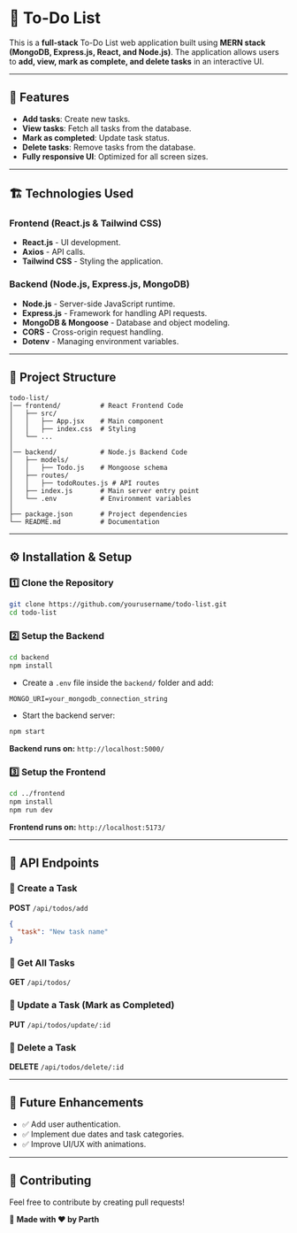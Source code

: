 # 📝 To-Do List

This is a **full-stack** To-Do List web application built using **MERN stack (MongoDB, Express.js, React, and Node.js)**. The application allows users to **add, view, mark as complete, and delete tasks** in an interactive UI.

---

## 🚀 Features
- **Add tasks**: Create new tasks.
- **View tasks**: Fetch all tasks from the database.
- **Mark as completed**: Update task status.
- **Delete tasks**: Remove tasks from the database.
- **Fully responsive UI**: Optimized for all screen sizes.

---

## 🏗 Technologies Used

### **Frontend (React.js & Tailwind CSS)**
- **React.js** - UI development.
- **Axios** - API calls.
- **Tailwind CSS** - Styling the application.

### **Backend (Node.js, Express.js, MongoDB)**
- **Node.js** - Server-side JavaScript runtime.
- **Express.js** - Framework for handling API requests.
- **MongoDB & Mongoose** - Database and object modeling.
- **CORS** - Cross-origin request handling.
- **Dotenv** - Managing environment variables.

---

## 📂 Project Structure
```
todo-list/
│── frontend/          # React Frontend Code
│   ├── src/
│   │   ├── App.jsx    # Main component
│   │   ├── index.css  # Styling
│   └── ...
│
│── backend/           # Node.js Backend Code
│   ├── models/
│   │   ├── Todo.js    # Mongoose schema
│   ├── routes/
│   │   ├── todoRoutes.js # API routes
│   ├── index.js       # Main server entry point
│   └── .env           # Environment variables
│
├── package.json       # Project dependencies
└── README.md          # Documentation
```

---

## ⚙️ Installation & Setup

### 1️⃣ Clone the Repository
```sh
git clone https://github.com/yourusername/todo-list.git
cd todo-list
```

### 2️⃣ Setup the Backend
```sh
cd backend
npm install
```
- Create a `.env` file inside the `backend/` folder and add:
```
MONGO_URI=your_mongodb_connection_string
```
- Start the backend server:
```sh
npm start
```
**Backend runs on:** `http://localhost:5000/`

### 3️⃣ Setup the Frontend
```sh
cd ../frontend
npm install
npm run dev
```
**Frontend runs on:** `http://localhost:5173/`

---

## 📌 API Endpoints

### 🔹 Create a Task
**POST** `/api/todos/add`
```json
{
  "task": "New task name"
}
```

### 🔹 Get All Tasks
**GET** `/api/todos/`

### 🔹 Update a Task (Mark as Completed)
**PUT** `/api/todos/update/:id`

### 🔹 Delete a Task
**DELETE** `/api/todos/delete/:id`

---

## 🎯 Future Enhancements
- ✅ Add user authentication.
- ✅ Implement due dates and task categories.
- ✅ Improve UI/UX with animations.

---

## 🤝 Contributing
Feel free to contribute by creating pull requests!

📌 **Made with ❤️ by Parth**

